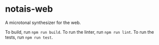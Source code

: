 # notais-web

A microtonal synthesizer for the web.

To build, run `npm run build`.
To run the linter, run `npm run lint`.
To run the tests, run `npm run test`.
